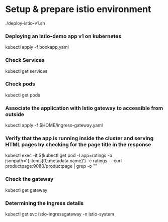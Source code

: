 # Setup & prepare istio environment

./deploy-istio-v1.sh

### Deploying an istio-demo app v1 on kubernetes

kubectl apply -f bookapp.yaml

### Check Services
kubectl get services

### Check pods
kubectl get pods

### Associate the application with Istio gateway to accessible from outside
kubectl apply -f $HOME/ingress-gateway.yaml

### Verify that the app is running inside the cluster and serving HTML pages by checking for the page title in the response
kubectl exec -it $(kubectl get pod -l app=ratings -o jsonpath='{.items[0].metadata.name}') -c ratings -- curl productpage:9080/productpage | grep -o "<title>.*</title>"

### Check the gateway
kubectl get gateway

### Determining the ingress details
kubectl get svc istio-ingressgateway -n istio-system